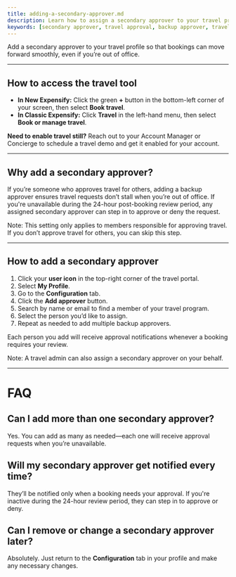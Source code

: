 ```yaml
---
title: adding-a-secondary-approver.md
description: Learn how to assign a secondary approver to your travel profile so someone else can approve trips on your behalf if needed.
keywords: [secondary approver, travel approval, backup approver, travel configuration, expensify travel, classic, new expensify]
---
```


<div id="new-expensify" markdown="1">

Add a secondary approver to your travel profile so that bookings can move forward smoothly, even if you’re out of office.

---

## How to access the travel tool

- **In New Expensify:** Click the green **+** button in the bottom-left corner of your screen, then select **Book travel**.
- **In Classic Expensify:** Click **Travel** in the left-hand menu, then select **Book or manage travel**.

**Need to enable travel still?** Reach out to your Account Manager or Concierge to schedule a travel demo and get it enabled for your account.

---

## Why add a secondary approver?

If you’re someone who approves travel for others, adding a backup approver ensures travel requests don’t stall when you’re out of office. If you're unavailable during the 24-hour post-booking review period, any assigned secondary approver can step in to approve or deny the request.

Note: This setting only applies to members responsible for approving travel. If you don’t approve travel for others, you can skip this step.

---

## How to add a secondary approver

1. Click your **user icon** in the top-right corner of the travel portal.
2. Select **My Profile**.
3. Go to the **Configuration** tab.
4. Click the **Add approver** button.
5. Search by name or email to find a member of your travel program.
6. Select the person you’d like to assign.
7. Repeat as needed to add multiple backup approvers.

Each person you add will receive approval notifications whenever a booking requires your review.

Note: A travel admin can also assign a secondary approver on your behalf.

---

# FAQ

## Can I add more than one secondary approver?
Yes. You can add as many as needed—each one will receive approval requests when you’re unavailable.

## Will my secondary approver get notified every time?
They’ll be notified only when a booking needs your approval. If you're inactive during the 24-hour review period, they can step in to approve or deny.

## Can I remove or change a secondary approver later?
Absolutely. Just return to the **Configuration** tab in your profile and make any necessary changes.

</div>
